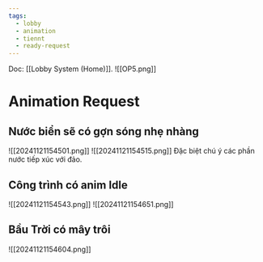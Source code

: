 ```yaml
---
tags:
  - lobby
  - animation
  - tiennt
  - ready-request
---
```

Doc: [[Lobby System (Home)]].
![[OP5.png]]

# Animation Request
## Nước biển sẽ có gợn sóng nhẹ nhàng
![[20241121154501.png]]
![[20241121154515.png]]
Đặc biệt chú ý các phần nước tiếp xúc với đảo.
## Công trình có anim Idle 
![[20241121154543.png]]
![[20241121154651.png]]

## Bầu Trời có mây trôi
![[20241121154604.png]]
